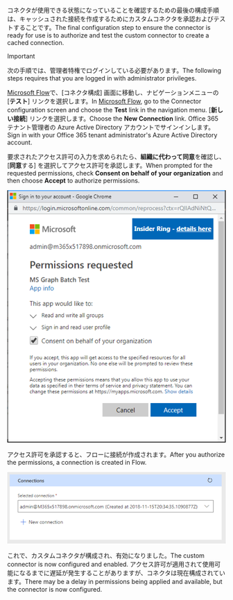 <!-- markdownlint-disable MD002 MD041 -->

<span data-ttu-id="40fb8-101">コネクタが使用できる状態になっていることを確認するための最後の構成手順は、キャッシュされた接続を作成するためにカスタムコネクタを承認およびテストすることです。</span><span class="sxs-lookup"><span data-stu-id="40fb8-101">The final configuration step to ensure the connector is ready for use is to authorize and test the custom connector to create a cached connection.</span></span>

> [!IMPORTANT]
> <span data-ttu-id="40fb8-102">次の手順では、管理者特権でログインしている必要があります。</span><span class="sxs-lookup"><span data-stu-id="40fb8-102">The following steps requires that you are logged in with administrator privileges.</span></span>

<span data-ttu-id="40fb8-103">[Microsoft Flow](https://flow.microsoft.com)で、[コネクタ構成] 画面に移動し、ナビゲーションメニューの [**テスト**] リンクを選択します。</span><span class="sxs-lookup"><span data-stu-id="40fb8-103">In [Microsoft Flow](https://flow.microsoft.com), go to the Connector configuration screen and choose the **Test** link in the navigation menu.</span></span> <span data-ttu-id="40fb8-104">[**新しい接続**] リンクを選択します。</span><span class="sxs-lookup"><span data-stu-id="40fb8-104">Choose the **New Connection** link.</span></span> <span data-ttu-id="40fb8-105">Office 365 テナント管理者の Azure Active Directory アカウントでサインインします。</span><span class="sxs-lookup"><span data-stu-id="40fb8-105">Sign in with your Office 365 tenant administrator's Azure Active Directory account.</span></span>

<span data-ttu-id="40fb8-106">要求されたアクセス許可の入力を求められたら、**組織に代わって同意**を確認し、[**同意**する] を選択してアクセス許可を承認します。</span><span class="sxs-lookup"><span data-stu-id="40fb8-106">When prompted for the requested permissions, check **Consent on behalf of your organization** and then choose **Accept** to authorize permissions.</span></span>

![アクセス許可のプロンプトのスクリーンショット](./images/flow-conn8.png)

<span data-ttu-id="40fb8-108">アクセス許可を承認すると、フローに接続が作成されます。</span><span class="sxs-lookup"><span data-stu-id="40fb8-108">After you authorize the permissions, a connection is created in Flow.</span></span>

![Microsoft Flow で作成された接続のスクリーンショット](./images/flow-conn9.png)

<span data-ttu-id="40fb8-110">これで、カスタムコネクタが構成され、有効になりました。</span><span class="sxs-lookup"><span data-stu-id="40fb8-110">The custom connector is now configured and enabled.</span></span> <span data-ttu-id="40fb8-111">アクセス許可が適用されて使用可能になるまでに遅延が発生することがありますが、コネクタは現在構成されています。</span><span class="sxs-lookup"><span data-stu-id="40fb8-111">There may be a delay in permissions being applied and available, but the connector is now configured.</span></span>